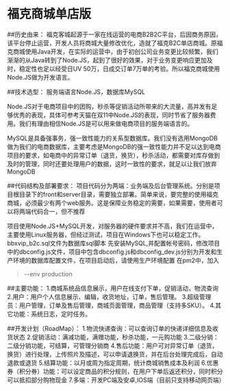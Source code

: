 # 福克商城单店版
##历史由来：
福克客城起源于一家在线运营的电商B2B2C平台，后因商务原因，该平台停止运营，开发人员将商城大量修改优化，造就了福克B2C单店商城。原福克商城使用Java开发，在实际的运营中，由于初创公司业务变更比较频繁，我们渐渐的从Java转到了Node.JS，起到了很好的效果，对于业务变更响应更加及时，稳定性也足以经受日UV 50万，日成交订单7万单的考验。所以福克商城使用Node.JS做为开发语言。

##技术选型：
服务端语言Node.JS，数据库MySQL

Node.JS对于电商项目中的团购，秒杀等促销活动所带来的大流量，高并发有足够优秀的表现，具体可参考天猫在双11中Node.JS的表现，同时节省了服务器费用。我们有理由相信Node.JS是可以用来做电商项目的服务端语言的。

MySQL是具备强事务，强一致性能力的关系型数据库。我们没有选用MongoDB做为我们的电商数据库，主要考虑是MongoDB的强一致性能力并不足以达到电商项目的要求，如电商中的异常订单（退货，换货），秒杀活动，都需要对库存做到及时的管理，同时还要处理用户的数据，这时一致性的要求，就足以让我们放弃MongoDB


##代码结构及部署要求：
项目代码分为两端：业务端及后台管理系统。分别是项目根目录下的front和server目录，需要独立部署。简单来说，要完整的使用福克商城，必须最少有两个web服务。这是保障业务稳定的需要，如果需要，使用者可以将两端代码合一，但不推荐

项目使用Node.JS+MySQL开发，对服务器的硬件要求并不高，我们在运营中，主要使用Linux服务器，但经过测试，项目在Windows下也可以稳定工作。
bbxvip_b2c.sql文件为数据库sql脚本
先安装MySQL,并配置帐号密码，修改项目中的dbconfig.js文件，项目中包含dbconfig.js和dbconfig_dev.js分别为开发和生产环境的数据库配置文件，在项目启动后，请使用生产环境配置
在pm2中，加入
>--env production

##主要功能：
1.商城系统品信息展示，用户在线支付下单，促销活动，物流查询
2.用户：用户个人信息展示、编辑，收货地址，订单，售后管理。
3.超级管理员：用户管理，订单及售后管理，商城页面管理，商品管理（支持多SKU）。
4.其它功能：系统日志，定时任务。


##开发计划（RoadMap）：
1.物流快递查询：可以查询订单的快递详细信息及收货状态
2.促销活动：满减功能，满赠功能，秒杀功能，一元购功能
3.二级分销：二级分销功能，可结算，可管理分销商
4.售后功能：用户可对异常订单（退货，换货）进行处理，上传照片及描述，可以申请退换货，并在后台处理完成后，自动退款或退货
5.结算功能：以月或周为指定周期，统计商城销售成本及利润
6.优惠券（积分券）功能：可以设定商品的积分规则，在用户下单后返还积分，同时积分可以抵扣部分购物现金
7.多端：开发PC端及安卓,IOS端（目前只支持移动网页端）
